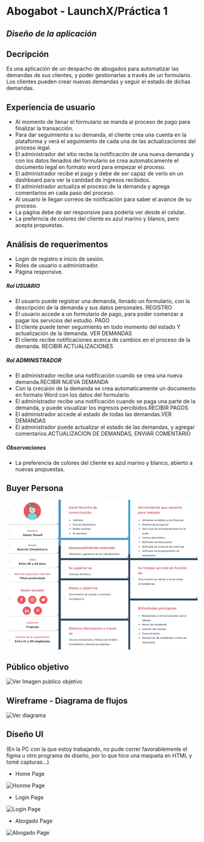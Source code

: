 # Abogabot - LaunchX/Práctica 1

## ***Diseño de la aplicación***

## Decripción

Es una aplicación de un despacho de abogados para automatizar las demandas de sus clientes, y poder gestionarlas a través de un formulario.
Los clientes pueden crear nuevas demandas y seguir el estado de dichas demandas.

## Experiencia de usuario

- Al momento de llenar el formulario se manda al proceso de pago para finalizar la transacción.
- Para dar seguimiento a su demanda, el cliente crea una cuenta en la plataforma y verá el seguimiento de cada una de las actualizaciones del proceso legal.
- El administrador del sitio recbe la notificación de una nueva demanda y con los datos llenados del formulario se crea automaticamente el documento legal en formato word para empezar el proceso.
- El administrador recibe el pago y debe de ser capaz de verlo en un dashboard para ver la cantidad de ingresos recibidos.
- El administrador actualiza el proceso de la demanda y agrega comentarios en cada paso del proceso.
- Al usuario le llegan correos de notificación para saber el avance de su proceso.
- La página debe de ser responsive para poderla ver desde el celular.
- La preferncia de colores del cliente es azul marino y blanco, pero acepta propuestas.

## Análisis de requerimentos

- Login de registro e inicio de sesión.
- Roles de usuario o administrador.
- Página responsive.

##### ***Rol USUARIO***

- El usuario puede registrar una demanda, llenado un formulario, con la descripción de la demanda y sus datos personales. REGISTRO
- El usuario accede a un formulario de pago, para poder comenzar a pagar los servicios del estudio. PAGO
- El cliente puede tener seguimiento en todo momento del estado Y actualización de la demanda. VER DEMANDAS
- El cliente recibe notificaciones acerca de cambios en el proceso de la demanda. RECIBIR ACTUALIZACIONES

##### ***Rol ADMINISTRADOR***

- El administrador recibe una notificación cuando se crea una nueva demanda.RECIBIR NUEVA DEMANDA
- Con la crecaión de la demanda se crea automaticamente un documento en formato Word con los datos del formulario.
- El administrador recibe una notificación cuando se paga una parte de la demanda, y puede visualizar los ingresos percibidos.RECIBIR PAGOS
- El administrador accede al estado de todas las demandas.VER DEMANDAS
- El administrador puede actualizar el estado de las demandas, y agregar comentarios.ACTUALIZACION DE DEMANDAS, ENVIAR COMENTARIO

##### ***Observaciones***

- La preferencia de colores del cliente es azul marino y blanco, abierto a nuevas propuestas.


## Buyer Persona

![Ver Imangen Buyer persona](./img/buyer-persona.jpg)

## Público objetivo

![Ver Imagen publico objetivo](/img/publico-objetivo.jpg)


## Wireframe - Diagrama de flujos

![Ver diagrama](/img/diagrama.jpg)


## Diseño UI

(En la PC con la que estoy trabajando, no pude correr favorablemente el figma u otro programa de diseño, por lo que hice una maqueta en HTML y tomé capturas...)

- Home Page

![Honme Page](/img/UI/home.jpg)

- Login Page

![Login Page](/img/UI/login.png)

- Abogado Page

![Abogado Page](/img/UI/abogado.png)

